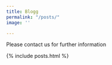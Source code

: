```yaml
---
title: Blogg
permalink: "/posts/"
image: ''

---
```


Please contact us for further information

{% include posts.html %}